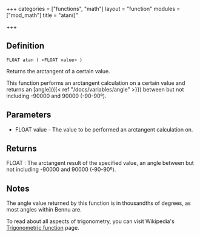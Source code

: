 +++
categories = ["functions", "math"]
layout = "function"
modules = ["mod_math"]
title = "atan()"

+++

## Definition

    FLOAT atan ( <FLOAT value> )

Returns the arctangent of a certain value.

This function performs an arctangent calculation on a certain value and returns an [angle]({{< ref "/docs/variables/angle" >}}) between but not including -90000 and 90000 (-90-90º).

## Parameters

- FLOAT value - The value to be performed an arctangent calculation on.

## Returns

FLOAT : The arctangent result of the specified value, an angle between but not including -90000 and 90000 (-90-90º).

## Notes

The angle value returned by this function is in thousandths of degrees, as most angles within Bennu are.

To read about all aspects of trigonometry, you can visit Wikipedia's [Trigonometric function](https://en.wikipedia.org/wiki/Trigonometric_functions) page.
